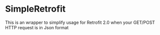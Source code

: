 # SimpleRetrofit
This is an wrapper to simplify usage for Retrofit 2.0 when your GET/POST HTTP request is in Json format

